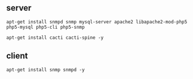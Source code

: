 server
---

    apt-get install snmpd snmp mysql-server apache2 libapache2-mod-php5 php5-mysql php5-cli php5-snmp

    apt-get install cacti cacti-spine -y


client
------

    apt-get install snmp snmpd -y


